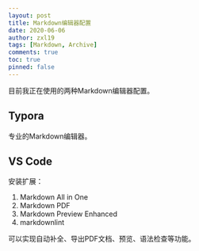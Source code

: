 ```yaml
---
layout: post
title: Markdown编辑器配置
date: 2020-06-06
author: zxl19
tags: [Markdown, Archive]
comments: true
toc: true
pinned: false
---
```


目前我正在使用的两种Markdown编辑器配置。

<!-- more -->

## Typora

专业的Markdown编辑器。

## VS Code

安装扩展：

1. Markdown All in One
2. Markdown PDF
3. Markdown Preview Enhanced
4. markdownlint

可以实现自动补全、导出PDF文档、预览、语法检查等功能。
